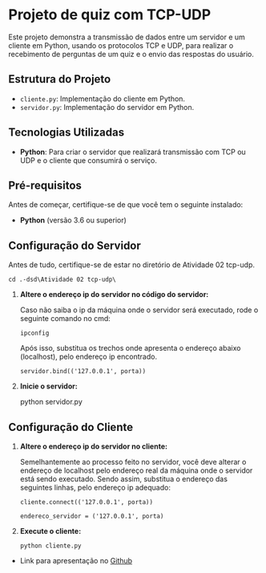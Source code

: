 # Projeto de quiz com TCP-UDP

Este projeto demonstra a transmissão de dados entre um servidor e um cliente em Python, usando os protocolos TCP e UDP, para realizar o recebimento de perguntas de um quiz e o envio das respostas do usuário.

## Estrutura do Projeto

- `cliente.py`: Implementação do cliente em Python.
- `servidor.py`: Implementação do servidor em Python.

## Tecnologias Utilizadas

- **Python**: Para criar o servidor que realizará transmissão com TCP ou UDP e o cliente que consumirá o serviço.

## Pré-requisitos

Antes de começar, certifique-se de que você tem o seguinte instalado:

- **Python** (versão 3.6 ou superior)

## Configuração do Servidor

Antes de tudo, certifique-se de estar no diretório de Atividade 02 tcp-udp.
```
cd .-dsd\Atividade 02 tcp-udp\
```
1. **Altere o endereço ip do servidor no código do servidor:**
   
    Caso não saiba o ip da máquina onde o servidor será executado, rode o seguinte comando no cmd:
    ```
    ipconfig
    ```
    Após isso, substitua os trechos onde apresenta o endereço abaixo (localhost), pelo endereço ip encontrado.
    ```
    servidor.bind(('127.0.0.1', porta)) 
    ```

3. **Inicie o servidor:**

    python servidor.py

## Configuração do Cliente

1. **Altere o endereço ip do servidor no cliente:**
   
    Semelhantemente ao processo feito no servidor, você deve alterar o endereço de localhost pelo endereço real da máquina onde o servidor está sendo executado.
    Sendo assim, substitua o endereço das seguintes linhas, pelo endereço ip adequado:
    ```
    cliente.connect(('127.0.0.1', porta))
    
    endereco_servidor = ('127.0.0.1', porta)
    ```
3. **Execute o cliente:**
    ```
    python cliente.py
    ```
  -  Link para apresentação no [Github](https://github.com/alicelimas/-dsd/blob/main/Atividade%2002%20tcp-udp/INSTITUTO%20FEDERAL%20DE%20EDUCA%C3%87%C3%83O%2C%20CI%C3%8ANCIA%20E%20TECNOLOGIA%20DO%20RIO%20GRANDE%20DO%20NORTE%20_20241210_233233_0000.pdf)
